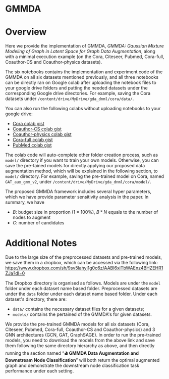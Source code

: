# GMMDA


# Overview

Here we provide the implementation of GMMDA, *GMMDA: Gaussian Mixture Modeling of Graph in Latent Space for Graph Data Augmentation*, along with a minimal execution example (on the Cora, Citeseer, Pubmed, Cora-full, Coauthor-CS and Coauthor-physics datasets). 

The six notebooks contains the implementation and experiment code of the GMMDA on all six datasets mentioned previously, and all three notebooks can be directly ran on Google colab after uploading the notebook files to your google drive folders and putting the needed datasets under the corresponding Google drive directories. For example, saving the Cora datasets under `/content/drive/MyDrive/gda_dnml/cora/data/`. 

You can also run the following colabs without uploading notebooks to your google drive:
- [Cora colab gist](https://colab.research.google.com/gist/yl3394/27cfba9f242499583152bbca37023f85/gmmda_cora.ipynb)
- [Coauthor-CS colab gist](https://colab.research.google.com/gist/yl3394/7988b30a318daa0b966c5623efd61f44/gmmda_coauthor_cs.ipynb)
- [Coauthor-physics colab gist](https://colab.research.google.com/gist/yl3394/8dafff6454aadeb0af176ae0187efc47/gmmda_coauthor_physics.ipynb)
- [Cora-full colab gist](https://colab.research.google.com/gist/yl3394/3d4d68e95af2e7103090c4f609518278/gmmda_corafull.ipynb)
- [PubMed colab gist](https://colab.research.google.com/gist/yl3394/41bf3d2fc7ebd323ae5de3d67a480b7d/gmmda_pubmed.ipynb)

The colab code will auto-complete other folder creation process, such as `model/` directory if you want to train your own models. Otherwise, you can save the pre-tained models for directly applying our proposed data augmentation method, which will be explained in the following section, to `model/` directory. For example, saving the pre-trained model on Cora, named `GAT_aux_gmm_v2`, under `/content/drive/MyDrive/gda_dnml/cora/model/`. 

The proposed GMMDA framework includes several hyper parameters, which we have provide parameter sensitivity analysis in the paper. In summary, we have 
- $B$: budget size in proportion (1 = 100%), $B * N$ equals to the number of nodes to augment 
- $C$: number of candidates 


# Additional Notes 

Due to the large size of the preprocessed datasets and pre-trained models, we save them in a dropbox, which can be accessed via the following link: https://www.dropbox.com/sh/9sv5lahyj1g0c6z/AABI6xiTbWAEnz4BHZEHR1ZJa?dl=0

The Dropbox directory is organised as follows. Models are under the `model` folder under each dataset name based folder. Preprocessed datasets are under the `data` folder under each dataset name based folder. Under each dataset's directory, there are: 
- `data/` contains the necessary dataset files for a given datasets;
- `models/` contains the pertained of the GMMDA's for given datasets. 

We provide the pre-trained GMMDA models for all six datasets (Cora, Citeseer, Pubmed, Cora-full, Coauthor-CS and Coauthor-physics) and 3 GNN architectures (GCN, GAT, GraphSAGE). In order to run the pre-trained models, you need to download the models from the above link and save them following the same directory hierarchy as above, and then directly running the section named “**⛳️ GMMDA Data Augmentation and Downstream Node Classification**” will both return the optimal augmented graph and demonstrate the downstream node classification task performance under each setting. 




